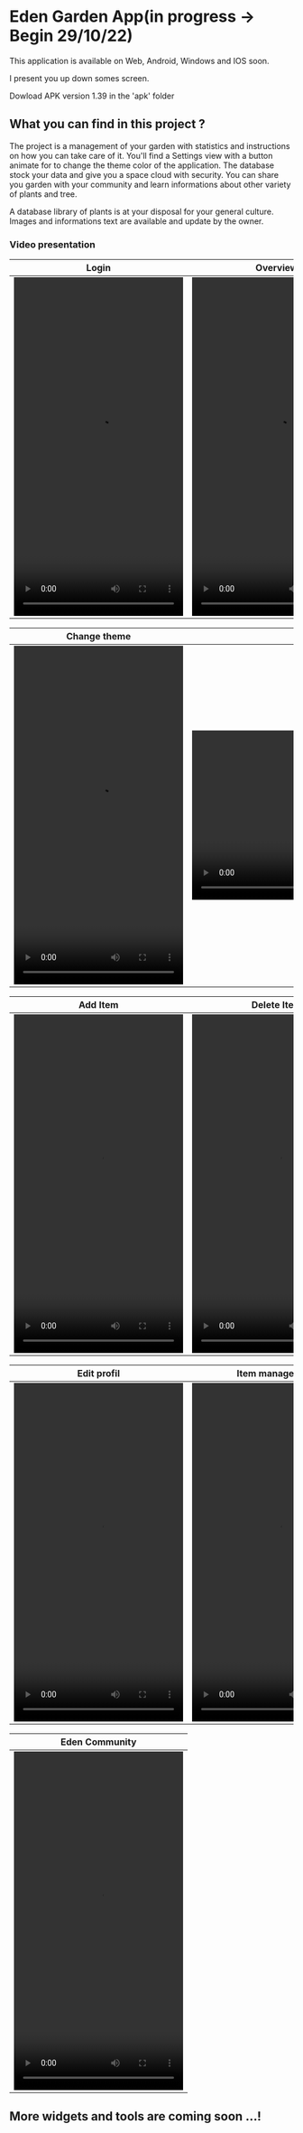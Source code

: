 # Eden Garden App(in progress -> Begin 29/10/22)

This application is available on Web, Android, Windows and IOS soon.

I present you up down somes screen.

Dowload APK version 1.39 in the 'apk' folder


## What you can find in this project ?
The project is a management of your garden with statistics and instructions on how you can take care of it.
You'll find a Settings view with a button animate for to change the theme color of the application.
The database stock your data and give you a space cloud with security. You can share you garden with your
community and learn informations about other variety of plants and tree.

A database library of plants is at your disposal for your general culture. Images and informations text are
available and update by the owner.

### Video presentation

Login                      |  Overview                 |         
:-------------------------:|:-------------------------:|
<video src="https://user-images.githubusercontent.com/35902416/201553075-03ea0883-f212-4380-9263-5f78eab3cd15.mp4"  width="300" height="600">  | <video src="https://user-images.githubusercontent.com/35902416/201552193-73be9f6d-cb04-418b-b1f1-0cdb4507f204.mp4"  width="300" height="600">



Change theme               |  Windows Overview         |         
:-------------------------:|:-------------------------:|
<video src="https://user-images.githubusercontent.com/35902416/201552287-f00846f8-c53e-4017-b9fc-72233382db71.mp4"  width="300" height="600">  | <video src="https://user-images.githubusercontent.com/35902416/202044470-e4b50294-5654-4e94-89d4-4d9e7dde19b9.mp4"  width="600" height="300">



Add Item                   |  Delete Item              |         
:-------------------------:|:-------------------------:|
<video src="https://user-images.githubusercontent.com/35902416/201552732-e47ba375-6008-49fb-b07f-5222161a7752.mp4"  width="300" height="600">  | <video src="https://user-images.githubusercontent.com/35902416/201552717-a6aed782-31bf-4512-afd5-f789e8f19f3b.mp4"  width="300" height="600">



Edit profil                |  Item management          |         
:-------------------------:|:-------------------------:|
<video src="https://user-images.githubusercontent.com/35902416/201553191-1f397ffe-f2ad-4776-bdc5-fbda89ba2a7b.mp4"  width="300" height="600">  | <video src="https://user-images.githubusercontent.com/35902416/202038796-908a9415-bbba-45ce-b5e2-8307b2abd0f5.mp4"  width="300" height="600">

Eden Community             |         
:-------------------------:|
<video src="https://user-images.githubusercontent.com/35902416/203052034-c58ca491-ef8b-4934-91ae-298601c4aa09.mp4"  width="300" height="600">  |



## More widgets and tools are coming soon ...!
